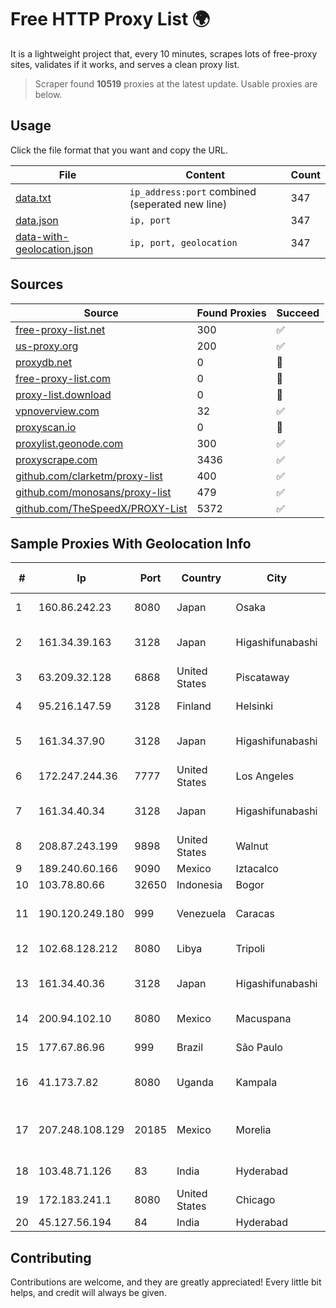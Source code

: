 
# Free HTTP Proxy List 🌍

It is a lightweight project that, every 10 minutes, scrapes lots of free-proxy sites, validates if it works, and serves a clean proxy list.


> Scraper found **10519** proxies at the latest update. Usable proxies are below.

## Usage

Click the file format that you want and copy the URL.


|File|Content|Count|
|----|-------|-----|
|[data.txt](https://raw.githubusercontent.com/themiralay/Proxy-List-World/master/data.txt)|`ip_address:port` combined (seperated new line)|347|
|[data.json](https://raw.githubusercontent.com/themiralay/Proxy-List-World/master/data.json)|`ip, port`|347|
|[data-with-geolocation.json](https://raw.githubusercontent.com/themiralay/Proxy-List-World/master/data-with-geolocation.json)|`ip, port, geolocation`|347|

## Sources

|Source|Found Proxies|Succeed|
|------|-------------|-------|
|[free-proxy-list.net](https://free-proxy-list.net)|300|✅|
|[us-proxy.org](https://www.us-proxy.org)|200|✅|
|[proxydb.net](http://proxydb.net)|0|🚫|
|[free-proxy-list.com](https://free-proxy-list.com/?page=&port=&type%5B%5D=http&type%5B%5D=https&up_time=0&search=Search)|0|🚫|
|[proxy-list.download](https://www.proxy-list.download/HTTP)|0|🚫|
|[vpnoverview.com](https://vpnoverview.com/privacy/anonymous-browsing/free-proxy-servers)|32|✅|
|[proxyscan.io](https://www.proxyscan.io)|0|🚫|
|[proxylist.geonode.com](https://proxylist.geonode.com/api/proxy-list?limit=300&page=1&sort_by=lastChecked&sort_type=desc&protocols=http,https)|300|✅|
|[proxyscrape.com](https://api.proxyscrape.com/v2/?request=displayproxies&protocol=http&timeout=10000&country=all&ssl=all&anonymity=all)|3436|✅|
|[github.com/clarketm/proxy-list](https://raw.githubusercontent.com/clarketm/proxy-list/master/proxy-list-raw.txt)|400|✅|
|[github.com/monosans/proxy-list](https://raw.githubusercontent.com/monosans/proxy-list/main/proxies/http.txt)|479|✅|
|[github.com/TheSpeedX/PROXY-List](https://raw.githubusercontent.com/TheSpeedX/PROXY-List/master/http.txt)|5372|✅|


## Sample Proxies With Geolocation Info

|#|Ip|Port|Country|City|Internet Service Provider|
|-|--|----|-------|----|-------------------------|
|1|160.86.242.23|8080|Japan|Osaka|Sony Network Communications Inc|
|2|161.34.39.163|3128|Japan|Higashifunabashi|NTT PC Communications, Inc.|
|3|63.209.32.128|6868|United States|Piscataway|The Constant Company, LLC|
|4|95.216.147.59|3128|Finland|Helsinki|Hetzner Online GmbH|
|5|161.34.37.90|3128|Japan|Higashifunabashi|NTT PC Communications, Inc.|
|6|172.247.244.36|7777|United States|Los Angeles|Cnservers LLC|
|7|161.34.40.34|3128|Japan|Higashifunabashi|NTT PC Communications, Inc.|
|8|208.87.243.199|9898|United States|Walnut|Psychz Networks|
|9|189.240.60.166|9090|Mexico|Iztacalco|Uninet S.A. de C.V.|
|10|103.78.80.66|32650|Indonesia|Bogor|MORATELINDO|
|11|190.120.249.180|999|Venezuela|Caracas|CORPORACION FIBEX TELECOM, C.A.|
|12|102.68.128.212|8080|Libya|Tripoli|LTT Autonomous System, Tripoli Libya|
|13|161.34.40.36|3128|Japan|Higashifunabashi|NTT PC Communications, Inc.|
|14|200.94.102.10|8080|Mexico|Macuspana|Alestra, S. de R.L. de C.V.|
|15|177.67.86.96|999|Brazil|São Paulo|W I X NET DO BRASIL LTDA - ME|
|16|41.173.7.82|8080|Uganda|Kampala|Liquid Telecommunications Ltd|
|17|207.248.108.129|20185|Mexico|Morelia|Redes y Comunicaciones de Michoacan S.A. de C.V.|
|18|103.48.71.126|83|India|Hyderabad|Country Online Services PVT LTD|
|19|172.183.241.1|8080|United States|Chicago|Microsoft|
|20|45.127.56.194|84|India|Hyderabad|Pioneer Elabs Ltd|



## Contributing

Contributions are welcome, and they are greatly appreciated! Every
little bit helps, and credit will always be given.

